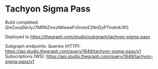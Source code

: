 # Tachyon Sigma Pass

Build completed: QmZxoq5bUyJ7MRNZmxzNKeweFn1notxE2NnDyPTmdmk3fG

Deployed to https://thegraph.com/studio/subgraph/tachyon-sigma-pass

Subgraph endpoints:
Queries (HTTP):     https://api.studio.thegraph.com/query/1649/tachyon-sigma-pass/v1
Subscriptions (WS): https://api.studio.thegraph.com/query/1649/tachyon-sigma-pass/v1
